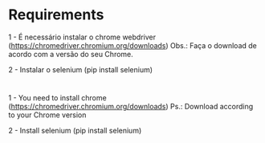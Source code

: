 # Requirements

1 - É necessário instalar o chrome webdriver (https://chromedriver.chromium.org/downloads)
Obs.: Faça o download de acordo com a versão do seu Chrome.

2 - Instalar o selenium (pip install selenium)

#
1 - You need to install chrome (https://chromedriver.chromium.org/downloads)
Ps.: Download according to your Chrome version

2 - Install selenium (pip install selenium)
